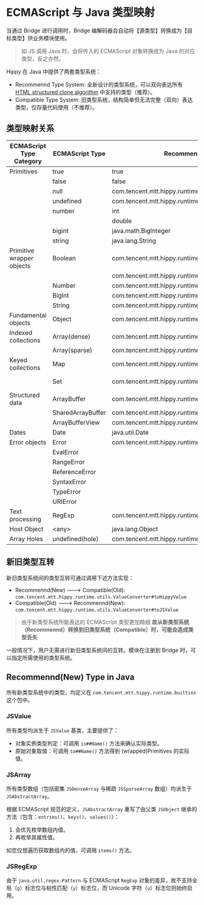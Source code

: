 # ECMAScript 与 Java 类型映射

当通过 Bridge 进行调用时，Bridge 编解码器会自动将【源类型】转换成为【目标类型】供业务模块使用。

> 如 JS 调用 Java 时，会将传入的 ECMAScript 对象转换成为 Java 的对应类型，反之亦然。

Hippy 在 Java 中提供了两套类型系统：

* Recommennd Type System: 全新设计的类型系统，可以双向表达所有 [HTML structured clone algorithm](https://developer.mozilla.org/en-US/docs/Web/API/Web_Workers_API/Structured_clone_algorithm) 中支持的类型（推荐）。
* Compatible Type System: 旧类型系统，结构简单但无法完整（双向）表达类型，仅存量代码使用（不推荐）。

## 类型映射关系

| ECMAScript Type Category  | ECMAScript Type   | Recommennd(New) Type in Java                                         | Compatible(Old) Type in Java                                   |
|---------------------------|-------------------|----------------------------------------------------------------------|----------------------------------------------------------------|
| Primitives                | true              | true                                                                 | true                                                           |
|                           | false             | false                                                                | false                                                          |
|                           | null              | com.tencent.mtt.hippy.runtime.builtins.JSOddball#Null                | null                                                           |
|                           | undefined         | com.tencent.mtt.hippy.runtime.builtins.JSOddball#Undefined           | com.tencent.mtt.hippy.common.ConstantValue#Undefined           |
|                           | number            | int                                                                  | int                                                            |
|                           |                   | double                                                               | double                                                         |
|                           | bigint            | java.math.BigInteger                                                 | java.math.BigInteger                                           |
|                           | string            | java.lang.String                                                     | java.lang.String                                               |
| Primitive wrapper objects | Boolean           | com.tencent.mtt.hippy.runtime.builtins.objects.JSBooleanObject#True  | true                                                           |
|                           |                   | com.tencent.mtt.hippy.runtime.builtins.objects.JSBooleanObject#False | false                                                          |
|                           | Number            | com.tencent.mtt.hippy.runtime.builtins.objects.JSNumberObject        | double                                                         |
|                           | BigInt            | com.tencent.mtt.hippy.runtime.builtins.objects.JSBigintObject        | java.math.BigInteger                                           |
|                           | String            | com.tencent.mtt.hippy.runtime.builtins.objects.JSStringObject        | java.lang.String                                               |
| Fundamental objects       | Object            | com.tencent.mtt.hippy.runtime.builtins.JSObject                      | com.tencent.mtt.hippy.common.HippyMap                          |
| Indexed collections       | Array(dense)      | com.tencent.mtt.hippy.runtime.builtins.JSDenseArray                  | com.tencent.mtt.hippy.common.HippyArray  (Not fully supported) |
|                           | Array(sparse)     | com.tencent.mtt.hippy.runtime.builtins.JSSparseArray                 | N/A                                                            |
| Keyed collections         | Map               | com.tencent.mtt.hippy.runtime.builtins.JSMap                         | com.tencent.mtt.hippy.common.HippyMap (Not fully supported)    |
|                           | Set               | com.tencent.mtt.hippy.runtime.builtins.JSSet                         | com.tencent.mtt.hippy.common.HippyArray (Not fully supported)  |
| Structured data           | ArrayBuffer       | com.tencent.mtt.hippy.runtime.builtins.JSArrayBuffer                 | N/A                                                            |
|                           | SharedArrayBuffer | com.tencent.mtt.hippy.runtime.builtins.JSSharedArrayBuffer           | N/A                                                            |
|                           | ArrayBufferView   | com.tencent.mtt.hippy.runtime.builtins.JSDataView                    | N/A                                                            |
| Dates                     | Date              | java.util.Date                                                       | java.util.Date                                                 |
| Error objects             | Error             | com.tencent.mtt.hippy.runtime.builtins.JSError                       | N/A                                                            |
|                           | EvalError         |                                                                      |                                                                |
|                           | RangeError        |                                                                      |                                                                |
|                           | ReferenceError    |                                                                      |                                                                |
|                           | SyntaxError       |                                                                      |                                                                |
|                           | TypeError         |                                                                      |                                                                |
|                           | URIError          |                                                                      |                                                                |
| Text processing           | RegExp            | com.tencent.mtt.hippy.runtime.builtins.JSRegExp                      | N/A                                                            |
| Host Object               | \<any\>           | java.lang.Object                                                     | N/A                                                            |
| Array Holes               | undefined(hole)   | com.tencent.mtt.hippy.runtime.builtins.JSOddball#Hole                | com.tencent.mtt.hippy.common.ConstantValue#Hole                |


## 新旧类型互转

新旧类型系统间的类型互转可通过调用下述方法实现：

* Recommennd(New) ---> Compatible(Old): `com.tencent.mtt.hippy.runtime.utils.ValueConverter#toHippyValue`
* Compatible(Old) ---> Recommennd(New): `com.tencent.mtt.hippy.runtime.utils.ValueConverter#toJSValue`

> 由于新类型系统所能表达的 ECMAScript 类型更加精细
> __故从新类型系统（Recommennd）转换到旧类型系统（Compatible）时，可能会造成类型丢失__

一般情况下，用户无需进行新旧类型系统间的互转。模块在注册到 Bridge 时，可以指定所需使用的类型系统。

## Recommennd(New) Type in Java

所有新类型系统中的类型，均定义在 `com.tencent.mtt.hippy.runtime.builtins` 这个包中。

### JSValue

所有类型均派生于 `JSValue` 基类，主要提供了：

* 对象实例类型判定：可调用 `is##Name()` 方法来确认实际类型。
* 原始对象取值：可调用 `to##Name()` 方法得到 (wrapped)Primitives 的实际值。

### JSArray

所有类型数组（包括密集 `JSDenseArray` 与稀疏 `JSSparseArray` 数组）均派生于 `JSAbstractArray`。

根据 ECMAScript 规范的定义，`JSAbstractArray` 重写了由父类 `JSObject` 继承的方法（包含：`entries()`、`keys()`、`values()`）：

1. 会优先枚举数组内值。
2. 再枚举其属性值。

如您仅想遍历获取数组内的值，可调用 `items()` 方法。

### JSRegExp

由于 `java.util.regex.Pattern` 与 ECMAScript `RegExp` 对象的差异，故不支持全局（`g`）标志位与粘性匹配（`y`）标志位，而 Unicode 字符（`u`）标志位则始终启用。

